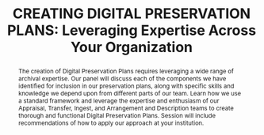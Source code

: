 ---
abstract: The creation of Digital Preservation Plans requires leveraging a wide range
  of archival expertise. Our panel will discuss each of the components we have identified
  for inclusion in our preservation plans, along with specific skills and knowledge
  we depend upon from different parts of our team. Learn how we use a standard framework
  and leverage the expertise and enthusiasm of our Appraisal, Transfer, Ingest, and
  Arrangement and Description teams to create thorough and functional Digital Preservation
  Plans. Session will include recommendations of how to apply our approach at your
  institution.
creators:
- Kramer-Smyth, Jeanne
- Gkremo, Thomas
- Thompson, Sherrine
date: null
document_url: https://www.ideals.illinois.edu/items/128277/bitstreams/428919/data.pdf
grand_parent: iPRES
institutions: []
keywords:
- digital preservation
- leveraging expertise
- digital preservation planning
landing_page_url: https://hdl.handle.net/2142/121073
language: eng
layout: publication
license: CC-BY 4.0 International
notes_url: null
parent: iPRES 2023
publication_type: paper
size: null
slides_url: null
source_name: iPRES
title: 'CREATING DIGITAL PRESERVATION PLANS: Leveraging Expertise Across Your Organization'
year: 2023
---